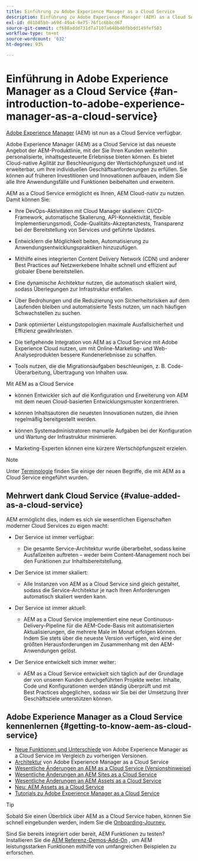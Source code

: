 ```yaml
---
title: Einführung zu Adobe Experience Manager as a Cloud Service
description: Einführung zu Adobe Experience Manager (AEM) as a Cloud Service
exl-id: d81b85bb-a69d-49a4-9e75-76f1c6bbcd67
source-git-commit: cf688addd731d7a7107a648b40fbbdd149fef503
workflow-type: tm+mt
source-wordcount: '632'
ht-degree: 93%

---
```


# Einführung in Adobe Experience Manager as a Cloud Service {#an-introduction-to-adobe-experience-manager-as-a-cloud-service}

[Adobe Experience Manager](https://www.adobe.com/de/marketing/experience-manager.html) (AEM) ist nun as a Cloud Service verfügbar.

Adobe Experience Manager (AEM) as a Cloud Service ist das neueste Angebot der AEM-Produktlinie, mit der Sie Ihren Kunden weiterhin personalisierte, inhaltsgesteuerte Erlebnisse bieten können. Es bietet Cloud-native Agilität zur Beschleunigung der Wertschöpfungszeit und ist erweiterbar, um Ihre individuellen Geschäftsanforderungen zu erfüllen. Sie können auf früheren Investitionen und Innovationen aufbauen, indem Sie alle Ihre Anwendungsfälle und Funktionen beibehalten und erweitern.

AEM as a Cloud Service ermöglicht es Ihnen, AEM Cloud-nativ zu nutzen. Damit können Sie:

* Ihre DevOps-Aktivitäten mit Cloud Manager skalieren: CI/CD-Framework, automatische Skalierung, API-Konnektivität, flexible Implementierungsmodi, Code-Qualitäts-Akzeptanztests, Transparenz bei der Bereitstellung von Services und geführte Updates.

* Entwicklern die Möglichkeit beiten, Automatisierung zu Anwendungsentwicklungspraktiken hinzuzufügen.

* Mithilfe eines integrierten Content Delivery Network (CDN) und anderer Best Practices auf Netzwerkebene Inhalte schnell und effizient auf globaler Ebene bereitstellen.

* Eine dynamische Architektur nutzen, die automatisch skaliert wird, sodass Überlegungen zur Infrastruktur entfallen.

* Über Bedrohungen und die Reduzierung von Sicherheitsrisiken auf dem Laufenden bleiben und automatisierte Tests nutzen, um nach häufigen Schwachstellen zu suchen.

* Dank optimierter Leistungstopologien maximale Ausfallsicherheit und Effizienz gewährleisten.

* Die tiefgehende Integration von AEM as a Cloud Service mit Adobe Experience Cloud nutzen, um mit Online-Marketing- und Web-Analyseprodukten bessere Kundenerlebnisse zu schaffen.

* Tools nutzen, die die Migrationsaufgaben beschleunigen, z. B. Code-Überarbeitung, Übertragung von Inhalten usw.

Mit AEM as a Cloud Service

* können Entwickler sich auf die Konfiguration und Erweiterung von AEM mit dem neuen Cloud-basierten Entwicklungsmuster konzentrieren.

* können Inhaltsautoren die neuesten Innovationen nutzen, die ihnen regelmäßig bereitgestellt werden.

* können Systemadministratoren manuelle Aufgaben bei der Konfiguration und Wartung der Infrastruktur minimieren.

* Marketing-Experten können eine kürzere Wertschöpfungszeit erzielen.

>[!NOTE]
>Unter [Terminologie](terminology.md) finden Sie einige der neuen Begriffe, die mit AEM as a Cloud Service eingeführt wurden.

## Mehrwert dank Cloud Service {#value-added-as-a-cloud-service}

AEM ermöglicht dies, indem es sich sie wesentlichen Eigenschaften moderner Cloud Services zu eigen macht:

* Der Service ist immer verfügbar:

   * Die gesamte Service-Architektur wurde überarbeitet, sodass keine Ausfallzeiten auftreten – weder beim Content-Management noch bei den Funktionen zur Inhaltsbereitstellung.

* Der Service ist immer skaliert:

   * Alle Instanzen von AEM as a Cloud Service sind gleich gestaltet, sodass die Service-Architektur je nach Ihren Anforderungen automatisch skaliert werden kann.

* Der Service ist immer aktuell:

   * AEM as a Cloud Service implementiert eine neue Continuous-Delivery-Pipeline für die AEM-Code-Basis mit automatisierten Aktualisierungen, die mehrere Male im Monat erfolgen können. Indem Sie stets über die neueste Version verfügen, wird eine der größten Herausforderungen im Zusammenhang mit den AEM-Anwendungen gelöst.

* Der Service entwickelt sich immer weiter:

   * AEM as a Cloud Service entwickelt sich täglich auf der Grundlage der von unseren Kunden durchgeführten Projekte weiter. Inhalte, Code und Konfigurationen werden ständig überprüft und mit Best Practices abgeglichen, sodass wir Sie bei der Umsetzung Ihrer Geschäftsziele unterstützen können.

## Adobe Experience Manager as a Cloud Service kennenlernen {#getting-to-know-aem-as-cloud-service}

* [Neue Funktionen und Unterschiede](/help/overview/what-is-new-and-different.md) von Adobe Experience Manager as a Cloud Service im Vergleich zu vorherigen Versionen.
* [Architektur](/help/overview/architecture.md) von Adobe Experience Manager as a Cloud Service
* [Wesentliche Änderungen an AEM as a Cloud Service (Versionshinweise)](/help/release-notes/aem-cloud-changes.md)
* [Wesentliche Änderungen an AEM Sites as a Cloud Service](/help/sites-cloud/sites-cloud-changes.md)
* [Wesentliche Änderungen an AEM Assets as a Cloud Service](/help/assets/assets-cloud-changes.md)
* [Neu: AEM Assets as a Cloud Service](/help/assets/overview.md)
* [Tutorials zu Adobe Experience Manager as a Cloud Service](https://experienceleague.adobe.com/docs/experience-manager-learn/cloud-service/overview.html?lang=de)

>[!TIP]
>
>Sobald Sie einen Überblick über AEM as a Cloud Service haben, können Sie schnell eingebunden werden, indem Sie die [Onboarding-Journey.](/help/journey-onboarding/home.md)
>
>Sind Sie bereits integriert oder bereit, AEM Funktionen zu testen? Installieren Sie die [AEM Referenz-Demos-Add-On](/help/journey-sites/demos-add-on/overview.md) , um AEM leistungsstarken Funktionen mithilfe von umfangreichen Beispielen zu erforschen.